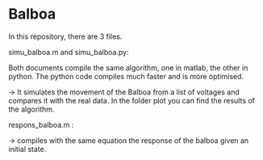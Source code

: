 # Balboa
 
In this repository, there are 3 files.


simu_balboa.m and simu_balboa.py: 

Both documents compile the same algorithm, one in matlab, the other in python. The python code compiles much faster and is more optimised.

-> It simulates the movement of the Balboa from a list of voltages and compares it with the real data. In the folder plot you can find the results of the algorithm.

respons_balboa.m : 

-> compiles with the same equation the response of the balboa given an initial state.
